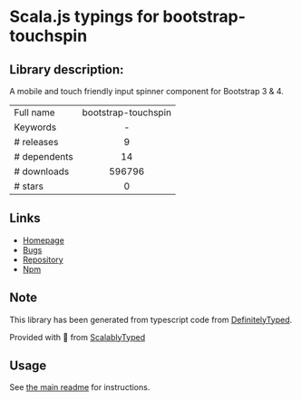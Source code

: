 
# Scala.js typings for bootstrap-touchspin


## Library description:
A mobile and touch friendly input spinner component for Bootstrap 3 & 4.

|                    |                 |
| ------------------ | :-------------: |
| Full name          | bootstrap-touchspin |
| Keywords           | - |
| # releases         | 9 |
| # dependents       | 14 |
| # downloads        | 596796 |
| # stars            | 0 |

## Links
- [Homepage](https://www.virtuosoft.eu/code/bootstrap-touchspin/)
- [Bugs](https://github.com/istvan-ujjmeszaros/bootstrap-touchspin/issues)
- [Repository](https://github.com/istvan-ujjmeszaros/bootstrap-touchspin)
- [Npm](https://www.npmjs.com/package/bootstrap-touchspin)
    


## Note
This library has been generated from typescript code from [DefinitelyTyped](https://definitelytyped.org).

Provided with :purple_heart: from [ScalablyTyped](https://github.com/oyvindberg/ScalablyTyped)

## Usage
See [the main readme](../../readme.md) for instructions.


